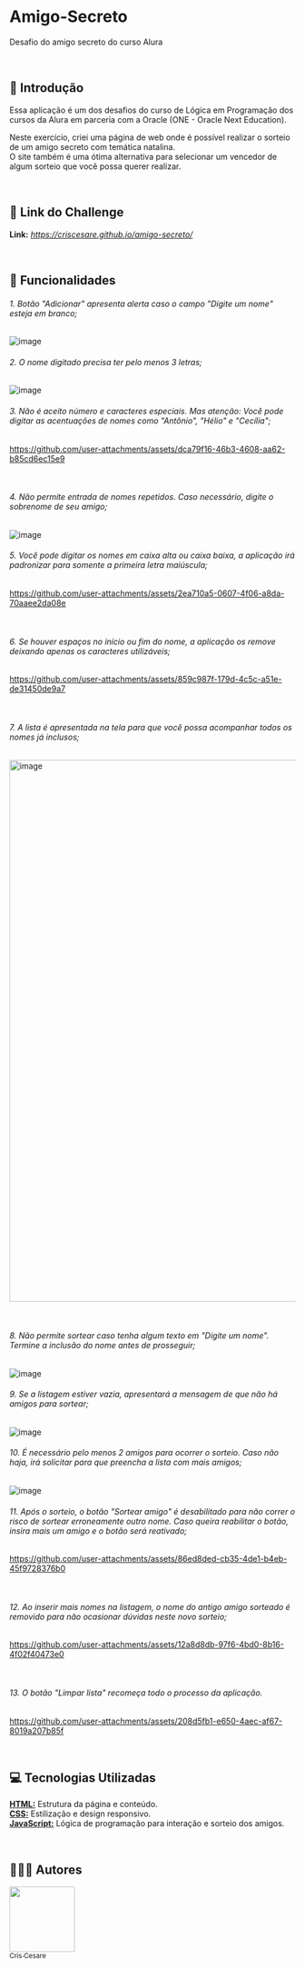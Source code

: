 # Amigo-Secreto
Desafio do amigo secreto do curso Alura

&nbsp;
## **📖 Introdução**

Essa aplicação é um dos desafios do curso de Lógica em Programação dos cursos da Alura em parceria com a Oracle (ONE - Oracle Next Education).

Neste exercício, criei uma página de web onde é possível realizar o sorteio de um amigo secreto com temática natalina.  
O site também é uma ótima alternativa para selecionar um vencedor de algum sorteio que você possa querer realizar.

&nbsp;
## **🔗 Link do Challenge**

**Link:** *https://criscesare.github.io/amigo-secreto/*

&nbsp;
## **💼 Funcionalidades**

###### 1. Botão "Adicionar" apresenta alerta caso o campo "Digite um nome" esteja em branco;
![image](https://github.com/user-attachments/assets/93416e36-1bd5-44b3-84f1-f7f0983e479b)
&nbsp;
###### 2. O nome digitado precisa ter pelo menos 3 letras;
![image](https://github.com/user-attachments/assets/5dc73e99-4b54-4c5f-bc8b-e7845cf8aefa)
&nbsp;
###### 3. Não é aceito número e caracteres especiais. Mas atenção: Você pode digitar as acentuações de nomes como "Antônio", "Hélio" e "Cecília";
https://github.com/user-attachments/assets/dca79f16-46b3-4608-aa62-b85cd6ec15e9

&nbsp;
###### 4. Não permite entrada de nomes repetidos. Caso necessário, digite o sobrenome de seu amigo;
![image](https://github.com/user-attachments/assets/b9b7913c-5aad-49aa-9708-b9125c5e8e8c)
&nbsp;
###### 5. Você pode digitar os nomes em caixa alta ou caixa baixa, a aplicação irá padronizar para somente a primeira letra maiúscula;
https://github.com/user-attachments/assets/2ea710a5-0607-4f06-a8da-70aaee2da08e

&nbsp;
###### 6. Se houver espaços no início ou fim do nome, a aplicação os remove deixando apenas os caracteres utilizáveis;
https://github.com/user-attachments/assets/859c987f-179d-4c5c-a51e-de31450de9a7

&nbsp;
###### 7. A lista é apresentada na tela para que você possa acompanhar todos os nomes já inclusos;
<img width="954" alt="image" src="https://github.com/user-attachments/assets/02e59415-0114-4530-ab8b-4a5141c80c29" />

&nbsp;
###### 8. Não permite sortear caso tenha algum texto em "Digite um nome". Termine a inclusão do nome antes de prosseguir;
![image](https://github.com/user-attachments/assets/676ccee1-00e6-4aa6-92f6-0fd910e0698f)
&nbsp;
###### 9. Se a listagem estiver vazia, apresentará a mensagem de que não há amigos para sortear;
![image](https://github.com/user-attachments/assets/b5d62359-efe2-4c90-a0ce-b9bb79c97304)
&nbsp;
###### 10. É necessário pelo menos 2 amigos para ocorrer o sorteio. Caso não haja, irá solicitar para que preencha a lista com mais amigos;
![image](https://github.com/user-attachments/assets/39ecab37-af50-44d5-a8d1-a3528a6acdf1)
&nbsp;
###### 11. Após o sorteio, o botão "Sortear amigo" é desabilitado para não correr o risco de sortear erroneamente outro nome. Caso queira reabilitar o botão, insira mais um amigo e o botão será reativado;
https://github.com/user-attachments/assets/86ed8ded-cb35-4de1-b4eb-45f9728376b0

&nbsp;
###### 12. Ao inserir mais nomes na listagem, o nome do antigo amigo sorteado é removido para não ocasionar dúvidas neste novo sorteio;
https://github.com/user-attachments/assets/12a8d8db-97f6-4bd0-8b16-4f02f40473e0

&nbsp;
###### 13. O botão "Limpar lista" recomeça todo o processo da aplicação.
https://github.com/user-attachments/assets/208d5fb1-e650-4aec-af67-8019a207b85f

&nbsp;
## **💻 Tecnologias Utilizadas**

<ins>**HTML:</ins>** Estrutura da página e conteúdo.\
<ins>**CSS:</ins>** Estilização e design responsivo.\
<ins>**JavaScript:</ins>** Lógica de programação para interação e sorteio dos amigos.

&nbsp;
## **👩🏻‍💻 Autores**
[<img loading="lazy" src="https://avatars.githubusercontent.com/u/150594797?v=4" width=115><br><sub>Cris Cesare</sub>](https://github.com/CrisCesare)
